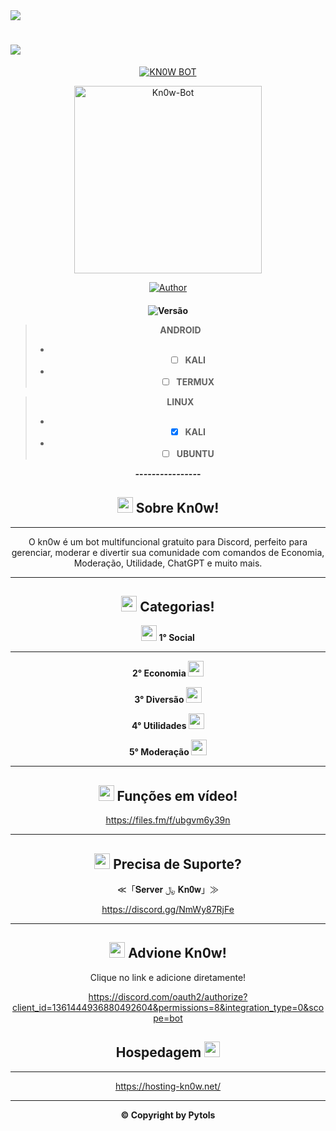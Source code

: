 <img src="https://readme-typing-svg.herokuapp.com/?font=mono&size=30&duration=4000&color=FF0000&center=falso&vCenter=falso&lines=Kn0w-Bot+𝐕1.0;TOTALMENTE+GRÁTIS+✰✰✰;100%+CONFIÁVEL+✰✰✰;✰BY-PYTOLS-✰"> 

# [<img src='https://i.imgur.com/47Ckzun.jpeg' />](https://instagram.com/pytols)

<p align="center">
<a href="#"><img title="KN0W BOT" src="https://img.shields.io/badge/KN0W-BOT-blue?&style=for-the-badge"></a>
</p>

<div align="center">
<img src="https://kn0w.infy.uk/bot.jpg" alt="Kn0w-Bot" width="300" />

<p align="center">
  <a href="https://instagram.com/pytols"><img title="Author" src="https://img.shields.io/badge/Author-Pytols-red.svg?style=for-the-badge&logo=github" /></a>
  <h4 align="center">
  <img title="Versão" src="https://img.shields.io/badge/Versão-1.0.0-orange.svg?style=for-the-badge&logo=github"></a>
</p>

> **ANDROID**
> - - [ ] **KALI**
> - - [ ] **TERMUX**  

> **LINUX**
> - - [X] **KALI**
> - - [ ] **UBUNTU**

_-_-_-_-_-_-_-_-_-_-_-_-_-_-_-_-

## <img src="https://kn0w.infy.uk/bot.jpg" height="25px"> Sobre Kn0w!

---------------------------

O kn0w é um bot multifuncional gratuito para Discord, perfeito para gerenciar, moderar e divertir sua comunidade com comandos de Economia, Moderação, Utilidade, ChatGPT e muito mais.

---------------------------

## <img src="https://cdn.discordapp.com/emojis/1382086832757407867.png?v=1&size=48&quality=lossless" height="25px"> Categorias!


**<img src="https://cdn.discordapp.com/emojis/1382065757319462953.png?v=1&size=48&quality=lossless" height="25px"> 1° Social**

---------------------------

**2° Economia <img src="https://cdn.discordapp.com/emojis/1382063944042020885.png?v=1&size=48&quality=lossless" height="25px">**

**3° Diversão <img src="https://cdn.discordapp.com/emojis/1382068282147733586.png?v=1&size=48&quality=lossless" height="25px">**

**4° Utilidades <img src="https://cdn.discordapp.com/emojis/1382068285054652539.png?v=1&size=48&quality=lossless" height="25px">**

**5° Moderação <img src="https://cdn.discordapp.com/emojis/1382063941030776932.png?v=1&size=48&quality=lossless" height="25px">**

---------------------------

## <img src="https://cdn.discordapp.com/emojis/1382063937419215060.png?v=1&size=48&quality=lossless" height="25px"> Funções em vídeo!

https://files.fm/f/ubgvm6y39n

---------------------------

## <img src="https://cdn.discordapp.com/emojis/1382068285054652539.png?v=1&size=48&quality=lossless" height="25px"> Precisa de Suporte?


≪「𝐒𝐞𝐫𝐯𝐞𝐫 ﷼ 𝐊𝐧𝟎𝐰」≫

https://discord.gg/NmWy87RjFe

---------------------------

## <img src="https://kn0w.infy.uk/bot.jpg" height="25px"> Advione Kn0w!

Clique no link e adicione diretamente!

https://discord.com/oauth2/authorize?client_id=1361444936880492604&permissions=8&integration_type=0&scope=bot


## Hospedagem <img src="https://user-images.githubusercontent.com/108157095/182053901-78e4a217-51ba-42a3-8ec5-38ed978ad752.png" height="25px">

---------------------------

https://hosting-kn0w.net/

---------------------------

**© Copyright by Pytols**